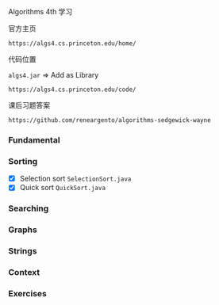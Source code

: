 Algorithms 4th 学习

官方主页

```
https://algs4.cs.princeton.edu/home/
```

代码位置

`algs4.jar` => Add as Library

```
https://algs4.cs.princeton.edu/code/
```

课后习题答案

```
https://github.com/reneargento/algorithms-sedgewick-wayne
```

### Fundamental

### Sorting

- [x] Selection sort `SelectionSort.java`
- [x] Quick sort `QuickSort.java`

### Searching

### Graphs

### Strings

### Context

### Exercises
